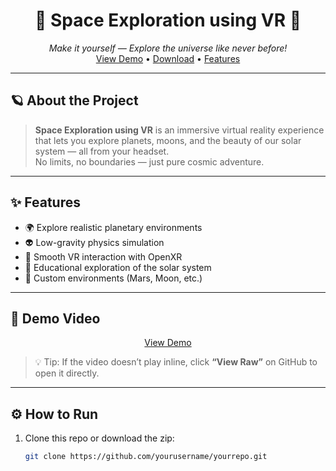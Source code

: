 <!-- PROJECT LOGO -->
<h1 align="center">🚀 Space Exploration using VR 🌌</h1>

<p align="center">
  <em>Make it yourself — Explore the universe like never before!</em>
  <br>
  <a href="https://github.com/HKgaminghub/Space-exploration-using-vr/blob/main/demo.mp4">View Demo</a> •
  <a href="#⬇️-download">Download</a> •
  <a href="#✨-features">Features</a>
</p>

---

## 🪐 About the Project

> **Space Exploration using VR** is an immersive virtual reality experience that lets you explore planets, moons, and the beauty of our solar system — all from your headset.  
> No limits, no boundaries — just pure cosmic adventure.

---

## ✨ Features

- 🌍 Explore realistic planetary environments  
- 👽 Low-gravity physics simulation  
- 🚀 Smooth VR interaction with OpenXR  
- 🔭 Educational exploration of the solar system  
- 💫 Custom environments (Mars, Moon, etc.)

---

## 🎥 Demo Video

<p align="center">
   <a href="https://github.com/HKgaminghub/Space-exploration-using-vr/blob/main/demo.mp4">View Demo</a>
</p>

> 💡 Tip: If the video doesn’t play inline, click **“View Raw”** on GitHub to open it directly.

---


## ⚙️ How to Run

1. Clone this repo or download the zip:  
   ```bash
   git clone https://github.com/yourusername/yourrepo.git

